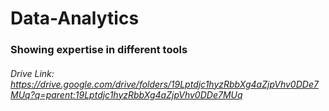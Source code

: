 # Data-Analytics
### Showing expertise in different tools
###### Drive Link: https://drive.google.com/drive/folders/19Lptdjc1hyzRbbXg4aZjpVhv0DDe7MUq?q=parent:19Lptdjc1hyzRbbXg4aZjpVhv0DDe7MUq

